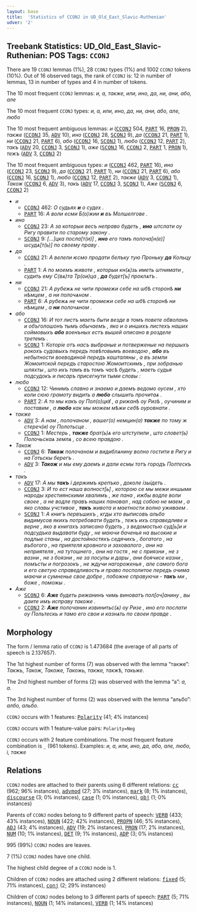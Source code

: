 ```yaml
---
layout: base
title:  'Statistics of CCONJ in UD_Old_East_Slavic-Ruthenian'
udver: '2'
---
```


## Treebank Statistics: UD_Old_East_Slavic-Ruthenian: POS Tags: `CCONJ`

There are 19 `CCONJ` lemmas (1%), 28 `CCONJ` types (1%) and 1002 `CCONJ` tokens (10%).
Out of 16 observed tags, the rank of `CCONJ` is: 12 in number of lemmas, 13 in number of types and 4 in number of tokens.

The 10 most frequent `CCONJ` lemmas: <em>и, а, также, или, ино, да, ни, ани, або, але</em>

The 10 most frequent `CCONJ` types:  <em>и, а, или, ино, да, ни, ани, або, але, любо</em>

The 10 most frequent ambiguous lemmas: <em>и</em> (<tt><a href="orv_ruthenian-pos-CCONJ.html">CCONJ</a></tt> 504, <tt><a href="orv_ruthenian-pos-PART.html">PART</a></tt> 16, <tt><a href="orv_ruthenian-pos-PRON.html">PRON</a></tt> 2), <em>также</em> (<tt><a href="orv_ruthenian-pos-CCONJ.html">CCONJ</a></tt> 35, <tt><a href="orv_ruthenian-pos-ADV.html">ADV</a></tt> 10), <em>ино</em> (<tt><a href="orv_ruthenian-pos-CCONJ.html">CCONJ</a></tt> 28, <tt><a href="orv_ruthenian-pos-SCONJ.html">SCONJ</a></tt> 9), <em>да</em> (<tt><a href="orv_ruthenian-pos-CCONJ.html">CCONJ</a></tt> 21, <tt><a href="orv_ruthenian-pos-PART.html">PART</a></tt> 1), <em>ни</em> (<tt><a href="orv_ruthenian-pos-CCONJ.html">CCONJ</a></tt> 21, <tt><a href="orv_ruthenian-pos-PART.html">PART</a></tt> 6), <em>або</em> (<tt><a href="orv_ruthenian-pos-CCONJ.html">CCONJ</a></tt> 16, <tt><a href="orv_ruthenian-pos-SCONJ.html">SCONJ</a></tt> 1), <em>любо</em> (<tt><a href="orv_ruthenian-pos-CCONJ.html">CCONJ</a></tt> 12, <tt><a href="orv_ruthenian-pos-PART.html">PART</a></tt> 2), <em>такъ</em> (<tt><a href="orv_ruthenian-pos-ADV.html">ADV</a></tt> 20, <tt><a href="orv_ruthenian-pos-CCONJ.html">CCONJ</a></tt> 3, <tt><a href="orv_ruthenian-pos-SCONJ.html">SCONJ</a></tt> 1), <em>аже</em> (<tt><a href="orv_ruthenian-pos-SCONJ.html">SCONJ</a></tt> 16, <tt><a href="orv_ruthenian-pos-CCONJ.html">CCONJ</a></tt> 2, <tt><a href="orv_ruthenian-pos-PART.html">PART</a></tt> 1, <tt><a href="orv_ruthenian-pos-PRON.html">PRON</a></tt> 1), <em>тежъ</em> (<tt><a href="orv_ruthenian-pos-ADV.html">ADV</a></tt> 3, <tt><a href="orv_ruthenian-pos-CCONJ.html">CCONJ</a></tt> 2)

The 10 most frequent ambiguous types:  <em>и</em> (<tt><a href="orv_ruthenian-pos-CCONJ.html">CCONJ</a></tt> 462, <tt><a href="orv_ruthenian-pos-PART.html">PART</a></tt> 16), <em>ино</em> (<tt><a href="orv_ruthenian-pos-CCONJ.html">CCONJ</a></tt> 23, <tt><a href="orv_ruthenian-pos-SCONJ.html">SCONJ</a></tt> 9), <em>да</em> (<tt><a href="orv_ruthenian-pos-CCONJ.html">CCONJ</a></tt> 21, <tt><a href="orv_ruthenian-pos-PART.html">PART</a></tt> 1), <em>ни</em> (<tt><a href="orv_ruthenian-pos-CCONJ.html">CCONJ</a></tt> 21, <tt><a href="orv_ruthenian-pos-PART.html">PART</a></tt> 6), <em>або</em> (<tt><a href="orv_ruthenian-pos-CCONJ.html">CCONJ</a></tt> 16, <tt><a href="orv_ruthenian-pos-SCONJ.html">SCONJ</a></tt> 1), <em>любо</em> (<tt><a href="orv_ruthenian-pos-CCONJ.html">CCONJ</a></tt> 12, <tt><a href="orv_ruthenian-pos-PART.html">PART</a></tt> 2), <em>также</em> (<tt><a href="orv_ruthenian-pos-ADV.html">ADV</a></tt> 3, <tt><a href="orv_ruthenian-pos-CCONJ.html">CCONJ</a></tt> 1), <em>Також</em> (<tt><a href="orv_ruthenian-pos-CCONJ.html">CCONJ</a></tt> 6, <tt><a href="orv_ruthenian-pos-ADV.html">ADV</a></tt> 3), <em>такъ</em> (<tt><a href="orv_ruthenian-pos-ADV.html">ADV</a></tt> 17, <tt><a href="orv_ruthenian-pos-CCONJ.html">CCONJ</a></tt> 3, <tt><a href="orv_ruthenian-pos-SCONJ.html">SCONJ</a></tt> 1), <em>Аже</em> (<tt><a href="orv_ruthenian-pos-SCONJ.html">SCONJ</a></tt> 6, <tt><a href="orv_ruthenian-pos-CCONJ.html">CCONJ</a></tt> 2)


* <em>и</em>
  * <tt><a href="orv_ruthenian-pos-CCONJ.html">CCONJ</a></tt> 462: <em>О судьях <b>и</b> о судех .</em>
  * <tt><a href="orv_ruthenian-pos-PART.html">PART</a></tt> 16: <em>А воли есми Б(о)жии <b>и</b> въ Молшелгове .</em>
* <em>ино</em>
  * <tt><a href="orv_ruthenian-pos-CCONJ.html">CCONJ</a></tt> 23: <em>А за которыи весъ неправо будеть , <b>ино</b> ѡтслати оу Ригу правити по старому закону .</em>
  * <tt><a href="orv_ruthenian-pos-SCONJ.html">SCONJ</a></tt> 9: <em>[…]цка посла[т(и)] , <b>ино</b> его тамъ полоча[н(е)] ѡсудѧ[т(ь)] по своему праву .</em>
* <em>да</em>
  * <tt><a href="orv_ruthenian-pos-CCONJ.html">CCONJ</a></tt> 21: <em>А велели ѥсмо продати белъку тую Проньку <b>да</b> Кольцу .</em>
  * <tt><a href="orv_ruthenian-pos-PART.html">PART</a></tt> 1: <em>А по моемъ животе , которыи кн(ѧ)зь иметь ѡтнимати , судить ему С(вѧ)та Тр(ои)ца , <b>да</b> будет[ъ] проклѧтъ .</em>
* <em>ни</em>
  * <tt><a href="orv_ruthenian-pos-CCONJ.html">CCONJ</a></tt> 21: <em>А рубежѧ не чити промежи себе на ѡбѣ сторонѣ <b>ни</b> нѣмцем , а ни полочѧном .</em>
  * <tt><a href="orv_ruthenian-pos-PART.html">PART</a></tt> 6: <em>А рубежѧ не чити промежи себе на ѡбѣ сторонѣ ни нѣмцем , а <b>ни</b> полочѧном .</em>
* <em>або</em>
  * <tt><a href="orv_ruthenian-pos-CCONJ.html">CCONJ</a></tt> 16: <em>И тот листъ маеть быти везде в томъ повете обволанъ и объголошонъ тымъ обычаемъ , яко и о иншихъ листехъ наших соймовыхъ <b>або</b> военъных естъ вышей описано в розделе третемъ .</em>
  * <tt><a href="orv_ruthenian-pos-SCONJ.html">SCONJ</a></tt> 1: <em>Которіе отъ насъ выбраные и потверженые на першыхъ рокохъ судовыхъ передъ повѣтовымъ воеводою , <b>або</b> въ небытности воеводиной передъ кашталяны , а въ земли Жомоитской передъ старостою Жомоитскимъ , при зобранью шляхты , што ихъ тамъ въ томъ часѣ будеть , маеть судья подсудокъ и писаръ присегнути тыми словы :</em>
* <em>любо</em>
  * <tt><a href="orv_ruthenian-pos-CCONJ.html">CCONJ</a></tt> 12: <em>Чинимъ славно и знаемо и даемъ ведомо оусем , хто коли сюю грамоту видить а <b>любо</b> слышить прочитаѧ .</em>
  * <tt><a href="orv_ruthenian-pos-PART.html">PART</a></tt> 2: <em>А то мы какъ оу Пол(о)цкꙋ , a рижанѣ оу Ризѣ , оучиним и поставим , а <b>любо</b> как мы можем мѣжи себѣ оуровнати .</em>
* <em>также</em>
  * <tt><a href="orv_ruthenian-pos-ADV.html">ADV</a></tt> 3: <em>А нам , полочаном , вашег(о) немцин(а) <b>также</b> по тому ж стереч(и) оу Полотьсце .</em>
  * <tt><a href="orv_ruthenian-pos-CCONJ.html">CCONJ</a></tt> 1: <em>Местерь , <b>также</b> брат(ь)ѧ его ѡтступили , што словет(ь) Полочьскаѧ землѧ , со всею правдою .</em>
* <em>Також</em>
  * <tt><a href="orv_ruthenian-pos-CCONJ.html">CCONJ</a></tt> 6: <em><b>Також</b> полочаном и видиблѧнину волно гостити в Ригу и на Готьскы берегъ .</em>
  * <tt><a href="orv_ruthenian-pos-ADV.html">ADV</a></tt> 3: <em><b>Також</b> и мы ему даемъ и дали есмы тотъ городъ Полтескъ .</em>
* <em>такъ</em>
  * <tt><a href="orv_ruthenian-pos-ADV.html">ADV</a></tt> 17: <em>А мы <b>такъ</b> і держимъ крепъко , доколе ізыідеть .</em>
  * <tt><a href="orv_ruthenian-pos-CCONJ.html">CCONJ</a></tt> 3: <em>И то ест наша волност[ь] , которою се мы межи иншыми народы хрестиянскими хвалимъ , же пана , ижбы водле воли своее , а не водле правъ наших пановал , над собою не маем , а яко славы учстивое , <b>такъ</b> живота и маетности волно уживаем .</em>
  * <tt><a href="orv_ruthenian-pos-SCONJ.html">SCONJ</a></tt> 1: <em>А книгъ первъшихъ , кгды хто выписовъ альбо видимусов якихъ потребовати будеть , тежъ ихъ справедливе и верне , яко в книгахъ записано будеть , з ведомостью суд[ь]и и подсудъка выдавати буду , не маючи баченья на высокие и подлые станы , на достойностяхъ седячихъ , богатого , на въбогого , на приятеля кровного и заховалого , ани на неприятеля , на тутошнего , ани на гостя , не с приязни , не з вазни , не з боязни , не за посулы и дары , ани боячисе казни , помъсты и погрозокъ , не ждучи нагороженья , але самого бога и его светую справедливость и право посполитое передъ очима маючи и сумненье свое добре , побожне справуючи - <b>такъ</b> ми , боже , поможы .</em>
* <em>Аже</em>
  * <tt><a href="orv_ruthenian-pos-SCONJ.html">SCONJ</a></tt> 6: <em><b>Аже</b> будеть рижанинъ чимь виноватъ пол[оч]анину , вы даите имъ исправу такоже .</em>
  * <tt><a href="orv_ruthenian-pos-CCONJ.html">CCONJ</a></tt> 2: <em><b>Аже</b> полочанин извинитьс(ѧ) оу Ризе , ино его послати оу Польтескь и тамо его свои и казнѧть по своеи правде .</em>

## Morphology

The form / lemma ratio of `CCONJ` is 1.473684 (the average of all parts of speech is 2.137657).

The 1st highest number of forms (7) was observed with the lemma “также”: <em>Такжь, Також, Такоже, Такожь, также, такжѣ, такьже</em>.

The 2nd highest number of forms (2) was observed with the lemma “а”: <em>a, а</em>.

The 3rd highest number of forms (2) was observed with the lemma “альбо”: <em>албо, альбо</em>.

`CCONJ` occurs with 1 features: <tt><a href="orv_ruthenian-feat-Polarity.html">Polarity</a></tt> (41; 4% instances)

`CCONJ` occurs with 1 feature-value pairs: `Polarity=Neg`

`CCONJ` occurs with 2 feature combinations.
The most frequent feature combination is `_` (961 tokens).
Examples: <em>и, а, или, ино, да, або, але, любо, і, также</em>


## Relations

`CCONJ` nodes are attached to their parents using 6 different relations: <tt><a href="orv_ruthenian-dep-cc.html">cc</a></tt> (962; 96% instances), <tt><a href="orv_ruthenian-dep-advmod.html">advmod</a></tt> (27; 3% instances), <tt><a href="orv_ruthenian-dep-mark.html">mark</a></tt> (8; 1% instances), <tt><a href="orv_ruthenian-dep-discourse.html">discourse</a></tt> (3; 0% instances), <tt><a href="orv_ruthenian-dep-case.html">case</a></tt> (1; 0% instances), <tt><a href="orv_ruthenian-dep-obj.html">obj</a></tt> (1; 0% instances)

Parents of `CCONJ` nodes belong to 9 different parts of speech: <tt><a href="orv_ruthenian-pos-VERB.html">VERB</a></tt> (433; 43% instances), <tt><a href="orv_ruthenian-pos-NOUN.html">NOUN</a></tt> (422; 42% instances), <tt><a href="orv_ruthenian-pos-PROPN.html">PROPN</a></tt> (46; 5% instances), <tt><a href="orv_ruthenian-pos-ADJ.html">ADJ</a></tt> (43; 4% instances), <tt><a href="orv_ruthenian-pos-ADV.html">ADV</a></tt> (19; 2% instances), <tt><a href="orv_ruthenian-pos-PRON.html">PRON</a></tt> (17; 2% instances), <tt><a href="orv_ruthenian-pos-NUM.html">NUM</a></tt> (10; 1% instances), <tt><a href="orv_ruthenian-pos-DET.html">DET</a></tt> (9; 1% instances), <tt><a href="orv_ruthenian-pos-ADP.html">ADP</a></tt> (3; 0% instances)

995 (99%) `CCONJ` nodes are leaves.

7 (1%) `CCONJ` nodes have one child.

The highest child degree of a `CCONJ` node is 1.

Children of `CCONJ` nodes are attached using 2 different relations: <tt><a href="orv_ruthenian-dep-fixed.html">fixed</a></tt> (5; 71% instances), <tt><a href="orv_ruthenian-dep-conj.html">conj</a></tt> (2; 29% instances)

Children of `CCONJ` nodes belong to 3 different parts of speech: <tt><a href="orv_ruthenian-pos-PART.html">PART</a></tt> (5; 71% instances), <tt><a href="orv_ruthenian-pos-NOUN.html">NOUN</a></tt> (1; 14% instances), <tt><a href="orv_ruthenian-pos-VERB.html">VERB</a></tt> (1; 14% instances)

